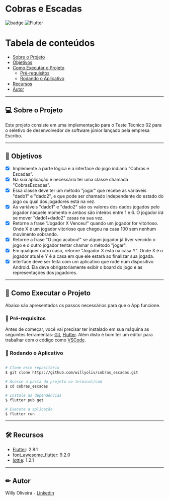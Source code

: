 # Cobras e Escadas

![badge](https://img.shields.io/github/languages/top/willyoliv/cobras_escadas)
<img alt="Flutter" src="https://img.shields.io/badge/Flutter-%2302569B.svg?style=for-the-badge&logo=Flutter&logoColor=white" />

Tabela de conteúdos
=================
<!--ts-->
   * [Sobre o Projeto](#-sobre-o-projeto)
   * [Objetivos](#-objetivos)
   * [Como Executar o Projeto](#-como-executar-o-projeto)
     * [Pré-requisitos](#-pré-requisitos)
     * [Rodando o Aplicativo](#-rodando-o-aplicativo)
   * [Recursos](#-recursos)
   * [Autor](#-Autor)
<!--te-->

---
## 💻 Sobre o Projeto

Este projeto consiste em uma implementação para o Teste Técnico 02 para o seletivo de desenvolvedor de software júnior lançado pela empresa Escribo.

---
## 📝 Objetivos
 - [x] Implemente a parte lógica e a interface do jogo indiano “Cobras e Escadas”.
 - [x] Na sua aplicação é necessário ter uma classe chamada "CobrasEscadas".
 - [x] Essa classe deve ter um método "jogar" que recebe as variáveis "dado1" e "dado2",
e que pode ser chamado independente do estado do jogo ou qual dos jogadores
está na vez.
 - [x] As variáveis "dado1" e "dado2" são os valores dos dados jogados pelo jogador
naquele momento e ambos são inteiros entre 1 e 6. O jogador irá se mover
"dado1+dado2" casas na sua vez.
 - [x] Retorne a frase "Jogador X Venceu!" quando um jogador for vitorioso. Onde X é um
jogador vitorioso que chegou na casa 100 sem nenhum movimento sobrando.
 - [x] Retorne a frase "O jogo acabou!" se algum jogador já tiver vencido o jogo e o outro
jogador tentar chamar o método "jogar".
 - [x] Em qualquer outro caso, retorne "Jogador X está na casa Y". Onde X é o jogador
atual e Y é a casa em que ele estará ao finalizar sua jogada.
 - [x] interface deve ser feita com um aplicativo que rode num dispositivo Android. Ela
deve obrigatoriamente exibir o board do jogo e as representações dos jogadores.

---
## 🚀 Como Executar o Projeto
Abaixo são apresentados os passos necessários para que o App funcione.

### 📃 Pré-requisitos

Antes de começar, você vai precisar ter instalado em sua máquina as seguintes ferramentas:
[Git](https://git-scm.com), [Flutter](https://flutter.dev/docs/get-started/install). 
Além disto é bom ter um editor para trabalhar com o código como [VSCode](https://code.visualstudio.com/).<br/>

### 🎲 Rodando o Aplicativo

```bash

# Clone este repositório
$ git clone https://github.com/willyoliv/cobras_escadas.git

# Acesse a pasta do projeto no terminal/cmd
$ cd cobras_escadas

# Instale as dependências
$ flutter pub get

# Execute a aplicação 
$ flutter run


```

---

## 🛠 Recursos

- [Flutter](https://flutter.dev): 2.8.1
- [font_awesome_flutter](https://pub.dev/packages/font_awesome_flutter): 9.2.0
- [lottie](https://pub.dev/packages/lottie): 1.2.1

---

## ✏ Autor

Willy Oliveira - [Linkedin](https://www.linkedin.com/in/willy-oliveira-6b02731a0/)
